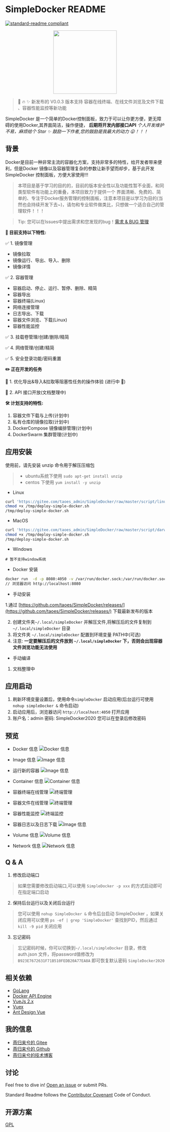 # SimpleDocker README

[![standard-readme compliant](https://img.shields.io/badge/readme%20style-standard-brightgreen.svg?style=flat-square)](https://github.com/RichardLitt/standard-readme)

<div style="text-align:center">
    <img src="https://pic.zhoutao123.com/lib/simple-docker/logo-tm.png" width="200" alt="" >
</div>



> 🎉 🔥 ✨ 新发布的 V0.0.3 版本支持 容器在线终端、在线文件浏览及文件下载 、容器性能监控等新功能


SimpleDocker 是一个简单的Docker控制面板，致力于可以让你更方便，更无障碍的使用Docker,其界面简洁，操作便捷，  **后期将开发内部接口API**  *个人开发维护不易，麻烦给个
Star ✨ 鼓励一下作者,您的鼓励是我最大的动力 😛！！！*

## 背景

Docker是目前一种非常主流的容器化方案，支持非常多的特性，给开发者带来便利，但是Docker 镜像以及容器管理复杂的参数让新手望而却步，基于此开发 SimpleDocker
控制面板，方便大家使用!!!

> 本项目是基于学习的目的的，目前的版本安全性以及功能性暂不全面，和同类型软件有功能上的重叠，本项目致力于提供一个 界面清晰、免费的、简单的、专注于Docker服务管理的控制面板，注意本项目是以学习为目的(当然也会持续开发下去~)，请勿和专业软件做类比，只想做一个适合自己的管理软件！！！

> Tip: 您可以在Issues中提出需求和您发现的bug！[需求 & BUG 管理](https://github.com/taoes/SimpleDocker/issues)


**🎉 目前支持以下特性:**

✅ 1. 镜像管理

+ 镜像拉取
+ 镜像运行、导出、导入、删除
+ 镜像详情

✅ 2. 容器管理

+ 容器启动、停止、运行、暂停、删除、精简
+ 容器导出
+ 容器终端(Linux)
+ 网络连接管理
+ 日志导出、下载
+ 容器文件浏览、下载(Linux)
+ 容器性能监控

✅ 3. 挂载卷管理/创建/删除/精简

✅ 4. 网络管理/创建/精简

✅ 5. 安全登录功能/密码重置

**✏️ 正在开发的任务**

🎉 1. 优化导出&导入&拉取等阻塞性任务的操作体验 (进行中 🎉)

🧾 2. API 接口开放(文档整理中)

**🛠 计划支持的特性:**

1. 容器文件下载与上传(计划中)
2. 私有仓库的镜像拉取(计划中)
3. DockerCompose 镜像编排管理(计划中)
4. DockerSwarm 集群管理(计划中)

## 应用安装

使用前，请先安装 unzip 命令用于解压压缩包

> + ubuntu系统下使用 `sudo apt-get install unzip`
> + centos 下使用 `yum install -y unzip`

+ Linux

```sh
curl 'https://gitee.com/taoes_admin/SimpleDocker/raw/master/script/linux-deploy.sh' > /tmp/deploy-simple-docker.sh
chmod +x /tmp/deploy-simple-docker.sh
/tmp/deploy-simple-docker.sh
```

+ MacOS

```sh
curl 'https://gitee.com/taoes_admin/SimpleDocker/raw/master/script/darwin-deploy.sh' > /tmp/deploy-simple-docker.sh
chmod +x /tmp/deploy-simple-docker.sh
/tmp/deploy-simple-docker.sh
```

+ Windows

```shell script
# 暂不支持window系统
```

+ Docker 安装

```sh
docker run  -d -p 8080:4050 -v /var/run/docker.sock:/var/run/docker.sock --name SimpleDocker  registry.cn-shanghai.aliyuncs.com/seven-tao/simple-docker:0.0.3
// 浏览器访问 http://localhost:8080  
```

+ 手动安装

1.通过 [https://github.com/taoes/SimpleDocker/releases/](https://github.com/taoes/SimpleDocker/releases/)
下载最新发布的版本

2. 创建文件夹`~/.local/simpleDocker` 并解压文件,将解压后的文件复制到 `~/.local/simpleDocker` 目录
3. 将文件夹 `~/.local/simpleDocker` 配置到环境变量 PATH中(可选)
4. 注意: **一定要解压后的文件放到 `~/.local/simpleDocker` 下，否则会出现容器文件浏览功能无法使用**


+ 手动编译

1. 文档整理中

## 应用启动

1. 刷新环境变量设置后，使用命令`simpleDocker` 启动应用(后台运行可使用 `nohup simpleDocker &` 命令启动)
2. 启动应用后，浏览器访问 `http://localhost:4050` 打开应用
3. 账户名：admin 密码: SimpleDocker2020 您可以在登录后修改密码

## 预览

+ Docker 信息
  ![Docker 信息](./img/info.png)

+ Image 信息
  ![Image 信息](./img/image.png)

+ 运行新的容器
  ![Image 信息](./img/runContainer.png)

+ Container 信息
  ![Container 信息](./img/container.png)

+ 容器终端在线管理
  ![终端管理](./img/terminal.png)

+ 容器文件在线管理
  ![终端管理](./img/file.png)

+ 容器性能监控
  ![终端监控](./img/monitor.png)

+ 容器日志以及日志下载
  ![Image 信息](./img/containerLog.png)

+ Volume 信息
  ![Volume 信息](./img/volume.png)

+ Network 信息
  ![Network 信息](./img/network.png)

## Q & A

1. 修改启动端口

> 如果您需要修改启动端口,可以使用 `SimpleDocker -p xxx` 的方式启动即可在指定端口启动

2. 保持后台运行以及关闭后台运行

> 您可以使用 `nohup SimpleDocker &` 命令后台启动 SimpleDocker ，如果关闭应用可以使用 `ps -ef | grep 'SimpleDocker'`  查找到PID，然后通过  `kill -9 pid` 关闭应用

3. 忘记密码

> 忘记密码时候，你可以切换到`~/.local/simpleDocker` 目录，修改auth.json 文件，将password值修改为`B923E7672631F71B510FEDB20A77EA8A` 即可恢复默认密码 `SimpleDocker2020`

## 相关依赖

- [GoLang](https://golang.org/)
- [Docker API Engine](https://docs.docker.com/engine/api/sdk/)
- [VueJs 2.x](https://vuejs.org/)
- [Vuex](https://vuex.vuejs.org/)
- [Ant Design Vue](https://www.antdv.com/docs/vue/introduce-cn/)

## 我的信息

+ [燕归来兮的 Gitee ](https://github.com/taoes)
+ [燕归来兮的 Github](https://github.com/taoes)
+ [燕归来兮的技术博客](https://www.zhoutao123.com)

## 讨论

Feel free to dive in! [Open an issue](https://github.com/taoes/SimpleDocker/issues/new) or submit
PRs.

Standard Readme follows the [Contributor Covenant](http://contributor-covenant.org/version/1/3/0/)
Code of Conduct.

## 开源方案

[GPL](./LICENSE)

